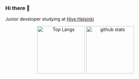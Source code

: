 ### Hi there 👋

<!--
**pmarkaide/pmarkaide** is a ✨ _special_ ✨ repository because its `README.md` (this file) appears on your GitHub profile.

Here are some ideas to get you started:

- 🔭 I’m currently working on ...
- 🌱 I’m currently learning ...
- 👯 I’m looking to collaborate on ...
- 🤔 I’m looking for help with ...
- 💬 Ask me about ...
- 📫 How to reach me: ...
- 😄 Pronouns: ...
- ⚡ Fun fact: ...
-->

Junior developer studying at [Hive Helsinki](https://hive.fi)

<div align="center">
	  <img alt="Top Langs" height="150px" src="https://github-readme-stats.vercel.app/api/top-langs/?username=pmarkaide&layout=compact&show_icons=true" />
    <img alt="github stats" height="150px" src="https://github-readme-stats.vercel.app/api?username=pmarkaide&show_icons=ture" />
</div>


